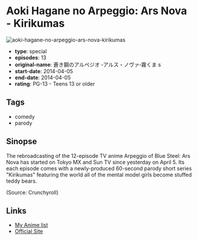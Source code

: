 # Aoki Hagane no Arpeggio: Ars Nova - Kirikumas

![aoki-hagane-no-arpeggio-ars-nova-kirikumas](https://cdn.myanimelist.net/images/anime/3/62109.jpg)

-   **type**: special
-   **episodes**: 13
-   **original-name**: 蒼き鋼のアルペジオ ‐アルス・ノヴァ‐霧くま s
-   **start-date**: 2014-04-05
-   **end-date**: 2014-04-05
-   **rating**: PG-13 - Teens 13 or older

## Tags

-   comedy
-   parody

## Sinopse

The rebroadcasting of the 12-episode TV anime Arpeggio of Blue Steel: Ars Nova has started on Tokyo MX and Sun TV since yesterday on April 5. Its each episode comes with a newly-produced 60-second parody short series "Kirikumas" featuring the world all of the mental model girls become stuffed teddy bears.

(Source: Crunchyroll)

## Links

-   [My Anime list](https://myanimelist.net/anime/23627/Aoki_Hagane_no_Arpeggio__Ars_Nova_-_Kirikumas)
-   [Official Site](http://aokihagane.com/wp.php?p=555&m=news)
